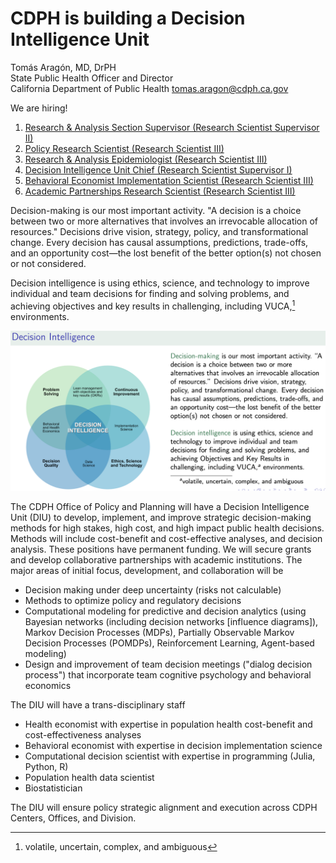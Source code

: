 # CDPH is building a Decision Intelligence Unit

Tomás Aragón, MD, DrPH  
State Public Health Officer and Director  
California Department of Public Health
[tomas.aragon@cdph.ca.gov](mailto:tomas.aragon@cdph.ca.gov)

We are hiring!

1. [Research & Analysis Section Supervisor (Research Scientist Supervisor II)](https://www.calcareers.ca.gov/CalHrPublic/Jobs/JobPosting.aspx?JobControlId=351392)
2. [Policy Research Scientist (Research Scientist III)](https://www.calcareers.ca.gov/CalHrPublic/Jobs/JobPosting.aspx?JobControlId=351382)
3. [Research & Analysis Epidemiologist (Research Scientist III)](https://www.calcareers.ca.gov/CalHrPublic/Jobs/JobPosting.aspx?JobControlId=351380)
4. [Decision Intelligence Unit Chief (Research Scientist Supervisor I)](https://www.calcareers.ca.gov/CalHrPublic/Jobs/JobPosting.aspx?JobControlId=349462)
5. [Behavioral Economist Implementation Scientist (Research Scientist III)](https://www.calcareers.ca.gov/CalHrPublic/Jobs/JobPosting.aspx?JobControlId=351381)
6. [Academic Partnerships Research Scientist (Research Scientist III)](https://www.calcareers.ca.gov/CalHrPublic/Jobs/JobPosting.aspx?JobControlId=351400)

Decision-making is our most important activity. "A decision is a choice between two or more alternatives that involves an irrevocable allocation of resources." Decisions drive vision, strategy, policy, and transformational change. Every decision has causal assumptions, predictions, trade-offs, and an opportunity cost—the lost benefit of the better option(s) not chosen or not considered.

Decision intelligence is using ethics, science, and technology to improve individual and team decisions for finding and solving problems, and achieving objectives and key results in challenging, including VUCA,[^1] environments.

![Decision Intelligence](img_di_venn.png)

[^1]: volatile, uncertain, complex, and ambiguous

The CDPH Office of Policy and Planning will have a Decision Intelligence Unit (DIU) to develop, implement, and improve strategic decision-making methods for high stakes, high cost, and high impact public health decisions. Methods will include cost-benefit and cost-effective analyses, and decision analysis. These positions have permanent funding. We will secure grants and develop collaborative partnerships with academic institutions. The major areas of initial focus, development, and collaboration will be

-	Decision making under deep uncertainty (risks not calculable)
-	Methods to optimize policy and regulatory decisions
-	Computational modeling for predictive and decision analytics (using Bayesian networks (including decision networks [influence diagrams]), Markov Decision Processes (MDPs), Partially Observable Markov Decision Processes (POMDPs), Reinforcement Learning, Agent-based modeling)
-	Design and improvement of team decision meetings ("dialog decision process") that incorporate team cognitive psychology and behavioral economics

The DIU will have a trans-disciplinary staff

-	Health economist with expertise in population health cost-benefit and cost-effectiveness analyses
-	Behavioral economist with expertise in decision implementation science
-	Computational decision scientist with expertise in programming (Julia, Python, R)
-	Population health data scientist
-	Biostatistician

The DIU will ensure policy strategic alignment and execution across CDPH Centers, Offices, and Division.

